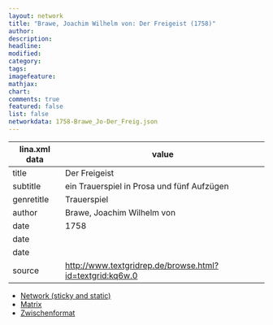 ```yaml
---
layout: network
title: "Brawe, Joachim Wilhelm von: Der Freigeist (1758)"
author:
description:
headline:
modified:
category:
tags:
imagefeature: 
mathjax: 
chart: 
comments: true
featured: false
list: false
networkdata: 1758-Brawe_Jo-Der_Freig.json
---
```

lina.xml data  | value
------------- | -------------
title|Der Freigeist
subtitle|ein Trauerspiel in Prosa und fünf Aufzügen
genretitle|Trauerspiel
author|Brawe, Joachim Wilhelm von
date|1758
date|
date|
source|http://www.textgridrep.de/browse.html?id=textgrid:kq6w.0


* [Network (sticky and static)](/network283)
* [Matrix](/matrix283)
* [Zwischenformat](/lina283 )
